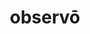 ---
title: observō
meaning: to watch
ch: six
pos: verb
inf: observāre
secondppstem: observ
infend: āre
thirdpp: observāvī
fourthpp: observātus
conjugation: first
derivative: observatory
sixms: O
six: y
---